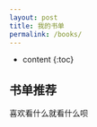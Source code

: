 ```yaml
---
layout: post
title: 我的书单
permalink: /books/
---
```


* content
{:toc}



书单推荐
-----------------------------------------------------------------

 喜欢看什么就看什么呗